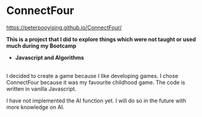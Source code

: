 # ConnectFour

https://peterpooyising.github.io/ConnectFour/

<strong>This is a project that I did to explore things which were not taught or used much during my Bootcamp 
- Javascript and Algorithms</strong><br><br>

I decided to create a game because I like developing games. I chose
ConnectFour because it was my favourite childhood game. The code is written in vanilla Javascript.

I have not implemented the AI function yet. I will do so in the future with more knowledge on AI.

